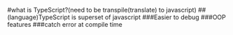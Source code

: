 #what is TypeScript?(need to be transpile(translate) to javascript)
##(language)TypeScript is superset of javascript
###Easier to debug
###OOP features
###catch error at compile time

